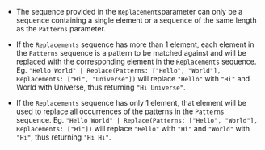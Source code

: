 - The sequence provided in the `Replacements`parameter can only be a sequence containing a single element or a sequence of the same length as the `Patterns` parameter.

- If the `Replacements` sequence has more than 1 element, each element in the `Patterns` sequence is a pattern to be matched against and will be replaced with the corresponding element in the `Replacements` sequence. Eg. `"Hello World" | Replace(Patterns: ["Hello", "World"], Replacements: ["Hi", "Universe"])` will replace `"Hello"` with `"Hi"` and World with Universe, thus returning `"Hi Universe"`.

- If the `Replacements` sequence has only 1 element, that element will be used to replace all occurrences of the patterns in the `Patterns` sequence. Eg. `"Hello World" | Replace(Patterns: ["Hello", "World"], Replacements: ["Hi"])` will replace `"Hello"` with `"Hi"` and `"World"` with `"Hi"`, thus returning `"Hi Hi"`.



